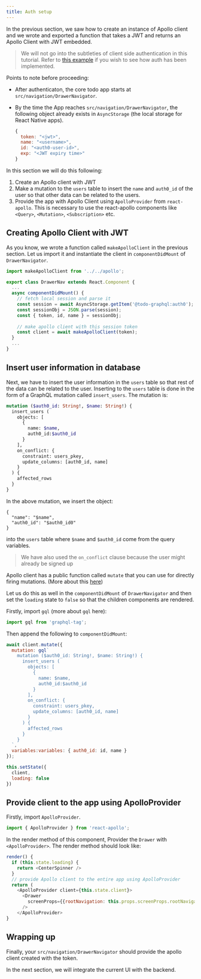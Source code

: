 ```yaml
---
title: Auth setup
---
```


In the previous section, we saw how to create an instance of Apollo client and we wrote and exported a function that takes a JWT and returns an Apollo Client with JWT embedded.


> We will not go into the subtleties of client side authentication in this tutorial. Refer to [this example](https://github.com/expo/auth0-example) if you wish to see how auth has been implemented. 

Points to note before proceeding:

- After authenticaton, the core todo app starts at `src/navigation/DrawerNavigator`.
- By the time the App reaches `src/navigation/DrawerNavigator`, the following object already exists in `AsyncStorage` (the local storage for React Native apps).

  ```javascript
  {
    token: "<jwt>",
    name: "<username>",
    id: "<auth0-user-id>",
    exp: "<JWT expiry time>"
  }
  ```

In this section we will do this following:

1. Create an Apollo client with JWT
2. Make a mutation to the `users` table to insert the `name` and `auth0_id` of the user so that other data can be related to the users.
3. Provide the app with Apollo Client using `ApolloProvider` from `react-apollo`. This is necessary to use the react-apollo components like `<Query>`, `<Mutation>`, `<Subscription>`  etc.


## Creating Apollo Client with JWT

As you know, we wrote a function called `makeApolloClient` in the previous section. Let us import it and instantiate the client in `componentDidMount` of `DrawerNavigator`. 

```javascript
import makeApolloClient from '../../apollo';

export class DrawerNav extends React.Component {
  ...
  async componentDidMount() {
    // fetch local session and parse it
    const session = await AsyncStorage.getItem('@todo-graphql:auth0');
    const sessionObj = JSON.parse(session);
    const { token, id, name } = sessionObj;
    
    // make apollo client with this session token
    const client = await makeApolloClient(token);
  } 
  ...
}

```

## Insert user information in database

Next, we have to insert the user information in the `users` table so that rest of the data can be related to the user. Inserting to the `users` table is done in the form of a GraphQL mutation called `insert_users`. The mutation is:

```graphql
mutation ($auth0_id: String!, $name: String!) {
  insert_users (
    objects: [
      {
        name: $name,
        auth0_id:$auth0_id
      }
    ],
    on_conflict: {
      constraint: users_pkey,
      update_columns: [auth0_id, name]
    }
  ) {
    affected_rows
  }
}
```

In the above mutation, we insert the object:

```javascripton
{
  "name": "$name",
  "auth0_id": "$auth0_id0"
}
```

into the `users` table where `$name` and `$auth0_id` come from the query variables.

> We have also used the `on_conflict` clause because the user might already be signed up

Apollo client has a public function called `mutate` that you can use for directly firing mutations. (More about this [here](../apollo-concepts/apollo-manually-making-queries.md))

Let us do this as well in the `componentDidMount` of `DrawerNavigator` and then set the `loading` state to `false` so that the children components are rendered.

Firstly, import `gql` (more about `gql` here):

```javascript
import gql from 'graphql-tag';
```

Then append the following to `componentDidMount`:

```javascript
await client.mutate({
  mutation: gql`
    mutation ($auth0_id: String!, $name: String!) {
      insert_users (
        objects: [
          {
            name: $name,
            auth0_id:$auth0_id
          }
        ],
        on_conflict: {
          constraint: users_pkey,
          update_columns: [auth0_id, name]
        }
      ) {
        affected_rows
      }
    }
  `,
  variables:variables: { auth0_id: id, name }
});

this.setState({
  client,
  loading: false
})
```

## Provide client to the app using ApolloProvider

Firstly, import `ApolloProvider`.

```javascript
import { ApolloProvider } from 'react-apollo';
```

In the render method of this component, Provider the `Drawer` with `<ApolloProvider>`. The render method should look like:

```javascript
render() {
  if (this.state.loading) {
    return <CenterSpinner />
  }
  // provide Apollo client to the entire app using ApolloProvider
  return (
    <ApolloProvider client={this.state.client}>
      <Drawer
        screenProps={{rootNavigation: this.props.screenProps.rootNavigation}}
      />
    </ApolloProvider>
}
```

## Wrapping up

Finally, your `src/navigation/DrawerNavigator` should provide the apollo client created with the token.

In the next section, we will integrate the current UI with the backend.
